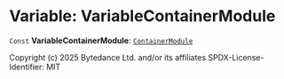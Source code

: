 # Variable: VariableContainerModule

`Const` **VariableContainerModule**: [`ContainerModule`](/en/auto-docs/fixed-layout-editor/classes/ContainerModule.md)

Copyright (c) 2025 Bytedance Ltd. and/or its affiliates
SPDX-License-Identifier: MIT
